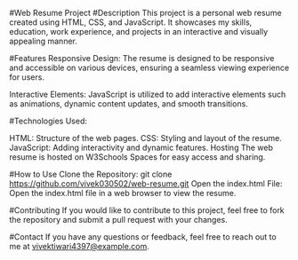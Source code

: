 #Web Resume Project
#Description
This project is a personal web resume created using HTML, CSS, and JavaScript. It showcases my skills, education, work experience, and projects in an interactive and visually appealing manner.

#Features
Responsive Design: The resume is designed to be responsive and accessible on various devices, ensuring a seamless viewing experience for users.

Interactive Elements: JavaScript is utilized to add interactive elements such as animations, dynamic content updates, and smooth transitions.

#Technologies Used:

HTML: Structure of the web pages.
CSS: Styling and layout of the resume.
JavaScript: Adding interactivity and dynamic features.
Hosting
The web resume is hosted on W3Schools Spaces for easy access and sharing.

#How to Use
Clone the Repository:
git clone https://github.com/vivek030502/web-resume.git
Open the index.html File:
Open the index.html file in a web browser to view the resume.

#Contributing
If you would like to contribute to this project, feel free to fork the repository and submit a pull request with your changes.


#Contact
If you have any questions or feedback, feel free to reach out to me at vivektiwari4397@example.com.
